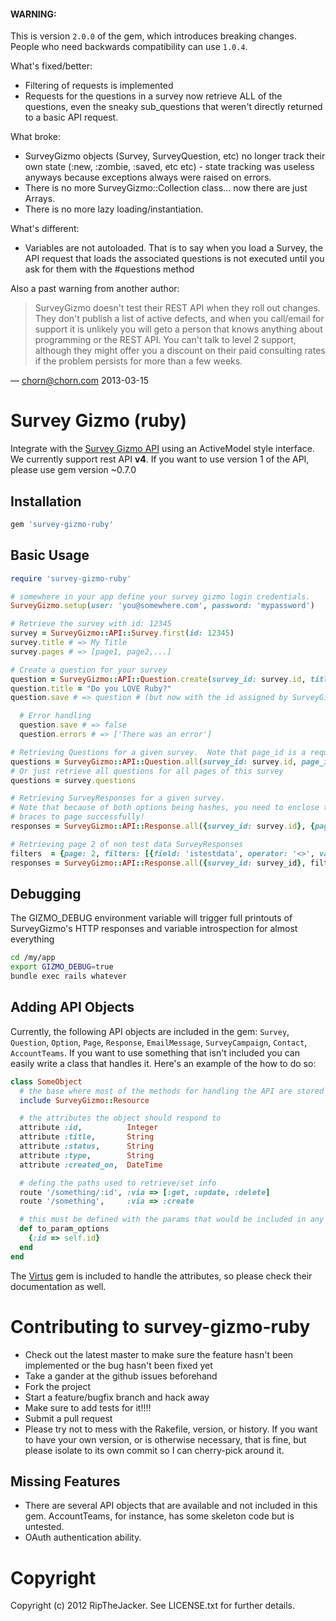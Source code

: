 #### WARNING:

This is version `2.0.0` of the gem, which introduces breaking changes. People who need backwards compatibility can use `1.0.4`.

What's fixed/better:
* Filtering of requests is implemented
* Requests for the questions in a survey now retrieve ALL of the questions, even the sneaky sub_questions that weren't directly returned to a basic API request.

What broke:
* SurveyGizmo objects (Survey, SurveyQuestion, etc) no longer track their own state (:new, :zombie, :saved, etc etc) - state tracking was useless anyways because exceptions always were raised on errors.
* There is no more SurveyGizmo::Collection class...  now there are just Arrays.
* There is no more lazy loading/instantiation.

What's different:
* Variables are not autoloaded.  That is to say when you load a Survey, the API request that loads the associated questions is not executed until you ask for them with the #questions method

Also a past warning from another author:
> SurveyGizmo doesn't test their REST API when they roll out changes.  They don't publish a list of active defects, and when you call/email for support it is unlikely you will geto a person that knows anything about programming or the REST API.  You can't talk to level 2 support, although they might offer you a discount on their paid consulting rates if the problem persists for more than a few weeks.

— chorn@chorn.com 2013-03-15

# Survey Gizmo (ruby)

Integrate with the [Survey Gizmo API](http://apisurveygizmo.helpgizmo.com/help) using an ActiveModel style interface. We currently support rest API **v4**. If you want to use version 1 of the API, please use gem version ~0.7.0

## Installation

```ruby
gem 'survey-gizmo-ruby'
```

## Basic Usage

```ruby
require 'survey-gizmo-ruby'

# somewhere in your app define your survey gizmo login credentials.
SurveyGizmo.setup(user: 'you@somewhere.com', password: 'mypassword')

# Retrieve the survey with id: 12345
survey = SurveyGizmo::API::Survey.first(id: 12345)
survey.title # => My Title
survey.pages # => [page1, page2,...]

# Create a question for your survey
question = SurveyGizmo::API::Question.create(survey_id: survey.id, title: 'Do you like ruby?', type: 'checkbox')
question.title = "Do you LOVE Ruby?"
question.save # => question # (but now with the id assigned by SurveyGizmo as the :id property)

  # Error handling
  question.save # => false
  question.errors # => ['There was an error']

# Retrieving Questions for a given survey.  Note that page_id is a required parameter.
questions = SurveyGizmo::API::Question.all(survey_id: survey.id, page_id: 1)
# Or just retrieve all questions for all pages of this survey
questions = survey.questions

# Retrieving SurveyResponses for a given survey.
# Note that because of both options being hashes, you need to enclose them both in
# braces to page successfully!
responses = SurveyGizmo::API::Response.all({survey_id: survey.id}, {page: 1})

# Retrieving page 2 of non test data SurveyResponses
filters  = {page: 2, filters: [{field: 'istestdata', operator: '<>', value: 1}] }
responses = SurveyGizmo::API::Response.all({survey_id: survey_id}, filters)
```

## Debugging

The GIZMO_DEBUG environment variable will trigger full printouts of SurveyGizmo's HTTP responses and variable introspection for almost everything

```bash
cd /my/app
export GIZMO_DEBUG=true
bundle exec rails whatever
```

## Adding API Objects

Currently, the following API objects are included in the gem: `Survey`, `Question`, `Option`, `Page`, `Response`, `EmailMessage`, `SurveyCampaign`, `Contact`, `AccountTeams`. If you want to use something that isn't included you can easily write a class that handles it. Here's an example of the how to do so:

```ruby
class SomeObject
  # the base where most of the methods for handling the API are stored
  include SurveyGizmo::Resource

  # the attributes the object should respond to
  attribute :id,          Integer
  attribute :title,       String
  attribute :status,      String
  attribute :type,        String
  attribute :created_on,  DateTime

  # defing the paths used to retrieve/set info
  route '/something/:id', :via => [:get, :update, :delete]
  route '/something',     :via => :create

  # this must be defined with the params that would be included in any route
  def to_param_options
    {:id => self.id}
  end
end
```

The [Virtus](https://github.com/solnic/virtus) gem is included to handle the attributes, so please check their documentation as well.

# Contributing to survey-gizmo-ruby

* Check out the latest master to make sure the feature hasn't been implemented or the bug hasn't been fixed yet
* Take a gander at the github issues beforehand
* Fork the project
* Start a feature/bugfix branch and hack away
* Make sure to add tests for it!!!!
* Submit a pull request
* Please try not to mess with the Rakefile, version, or history. If you want to have your own version, or is otherwise necessary, that is fine, but please isolate to its own commit so I can cherry-pick around it.

## Missing Features

* There are several API objects that are available and not included in this gem.  AccountTeams, for instance, has some skeleton code but is untested.
* OAuth authentication ability.

# Copyright

Copyright (c) 2012 RipTheJacker. See LICENSE.txt for
further details.

